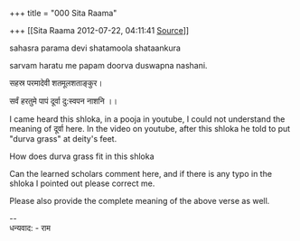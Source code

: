 +++
title = "000 Sita Raama"

+++
[[Sita Raama	2012-07-22, 04:11:41 [Source](https://groups.google.com/g/samskrita/c/J7K64Vl9JxQ)]]



sahasra parama devi shatamoola shataankura

sarvam haratu me papam doorva duswapna nashani.

  

सहस्र परमादेवी शतमूलशताङ्कुर।

सर्वं हरतुमे पापं दूर्वा दु:स्वपन नाशनि ।।

  

I came heard this shloka, in a pooja in youtube, I could not understand the meaning of दूर्वा here. In the video on youtube, after this shloka he told to put "durva grass" at deity's feet.

How does durva grass fit in this shloka

Can the learned scholars comment here, and if there is any typo in the shloka I pointed out please correct me.

Please also provide the complete meaning of the above verse as well.

  

--  
धन्यवाद: - राम  

